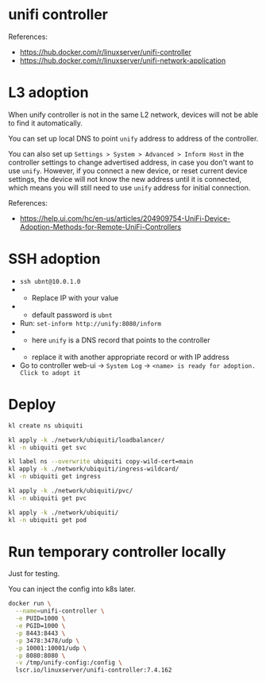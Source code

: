 
# unifi controller

References:
- https://hub.docker.com/r/linuxserver/unifi-controller
- https://hub.docker.com/r/linuxserver/unifi-network-application

# L3 adoption

When unify controller is not in the same L2 network,
devices will not be able to find it automatically.

You can set up local DNS to point `unify` address to address of the controller.

You can also set up `Settings > System > Advanced > Inform Host`
in the controller settings to change advertised address, in case you don't want to use `unify`.
However, if you connect a new device, or reset current device settings,
the device will not know the new address until it is connected,
which means you will still need to use `unify` address for initial connection.

References:
- https://help.ui.com/hc/en-us/articles/204909754-UniFi-Device-Adoption-Methods-for-Remote-UniFi-Controllers

# SSH adoption

- `ssh ubnt@10.0.1.0`
- - Replace IP with your value
- - default password is `ubnt`
- Run: `set-inform http://unify:8080/inform`
- - here `unify` is a DNS record that points to the controller
- - replace it with another appropriate record or with IP address
- Go to controller web-ui -> `System Log` -> `<name> is ready for adoption. Click to adopt it`

# Deploy

```bash
kl create ns ubiquiti

kl apply -k ./network/ubiquiti/loadbalancer/
kl -n ubiquiti get svc

kl label ns --overwrite ubiquiti copy-wild-cert=main
kl apply -k ./network/ubiquiti/ingress-wildcard/
kl -n ubiquiti get ingress

kl apply -k ./network/ubiquiti/pvc/
kl -n ubiquiti get pvc

kl apply -k ./network/ubiquiti/
kl -n ubiquiti get pod
```

# Run temporary controller locally

Just for testing.

You can inject the config into k8s later.

```bash
docker run \
  --name=unifi-controller \
  -e PUID=1000 \
  -e PGID=1000 \
  -p 8443:8443 \
  -p 3478:3478/udp \
  -p 10001:10001/udp \
  -p 8080:8080 \
  -v /tmp/unify-config:/config \
  lscr.io/linuxserver/unifi-controller:7.4.162
```
